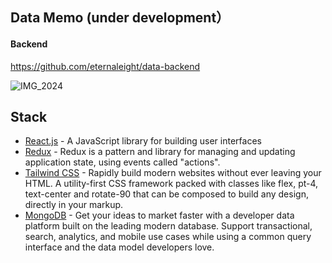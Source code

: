 ## Data Memo (under development）
#### Backend
https://github.com/eternaleight/data-backend

![IMG_2024](https://user-images.githubusercontent.com/96198088/190254676-0e4ae2be-7f8b-45be-ba8d-8f4b729a98a8.PNG)

## Stack
- [React.js](https://ja.reactjs.org/) - A JavaScript library for building user interfaces
- [Redux](https://redux.js.org/) - Redux is a pattern and library for managing and updating application state, using events called "actions". 
- [Tailwind CSS](https://tailwindcss.com/) - Rapidly build modern websites without ever leaving your HTML.
A utility-first CSS framework packed with classes like flex, pt-4, text-center and rotate-90 that can be composed to build any design, directly in your markup.
- [MongoDB](https://www.mongodb.com/) - Get your ideas to market faster with a developer data platform built on the leading modern database. Support transactional, search, analytics, and mobile use cases while using a common query interface and the data model developers love.
